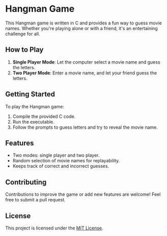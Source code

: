 # Hangman Game

This Hangman game is written in C and provides a fun way to guess movie names. Whether you're playing alone or with a friend, it's an entertaining challenge for all.

## How to Play

1. **Single Player Mode**: Let the computer select a movie name and guess the letters.
2. **Two Player Mode**: Enter a movie name, and let your friend guess the letters.

## Getting Started

To play the Hangman game:
1. Compile the provided C code.
2. Run the executable.
3. Follow the prompts to guess letters and try to reveal the movie name.

## Features

- Two modes: single player and two player.
- Random selection of movie names for replayability.
- Keeps track of correct and incorrect guesses.

## Contributing

Contributions to improve the game or add new features are welcome! Feel free to submit a pull request.

## License

This project is licensed under the [MIT License](LICENSE).
